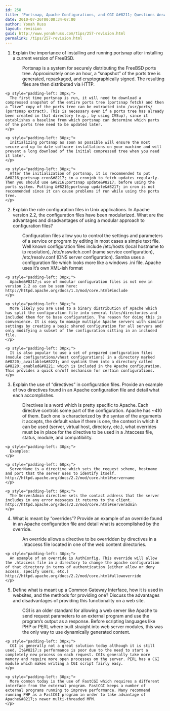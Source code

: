 ```yaml
---
id: 258
title: 'Portsnap, Apache Configurations, and CGI &#8211; Questions Answered'
date: 2010-07-26T00:00:34-07:00
author: Yonah Russ
layout: revision
guid: http://www.yonahruss.com/tips/257-revision.html
permalink: /tips/257-revision.html
---
```

  1. Explain the importance of installing and running portsnap after installing a current version of FreeBSD. <p style="padding-left: 30px;">
      Portsnap is a system for securely distributing the FreeBSD ports tree. Approximately once an hour, a “snapshot” of the ports tree is generated, repackaged, and cryptographically signed. The resulting files are then distributed via HTTP.
    </p>
    
    <p style="padding-left: 30px;">
      The first time portsnap is run, it will need to download a compressed snapshot of the entire ports tree (portsnap fetch) and then a “live” copy of the ports tree can be extracted into /usr/ports/ (portsnap extract). This is necessary even if a ports tree has already been created in that directory (e.g., by using CVSup), since it establishes a baseline from which portsnap can determine which parts of the ports tree need to be updated later.
    </p>
    
    <p style="padding-left: 30px;">
      Initializing portsnap as soon as possible will ensure the most secure and up to date software installations on your machine and will prevent a long download of the initial compressed tree when you need it later.
    </p>
    
    <p style="padding-left: 30px;">
      After the initialization of portsnap, it is recommended to put &#8216;portsnap cron&#8217; in a cronjob to fetch updates regularly. Then you should use &#8216;portsnap update&#8217; before using the ports system. Putting &#8216;portsnap update&#8217; in cron is not recommended since it can cause problems if run while using the ports tree.
    </p>

  2. Explain the role configuration files in Unix applications. In Apache version 2.2, the configuration files have been modularized. What are the advantages and disadvantages of using a modular approach to configuration files? <p style="padding-left: 30px;">
      Configuration files allow you to control the settings and parameters of a service or program by editing in most cases a simple text file. Well known configuration files include /etc/hosts (local hostname to ip resolution), /etc/nsswitch.conf (name service configuration), /etc/resolv.conf (DNS server configuration). Samba uses a configuration file which looks more like a windows .ini file. Apache uses it&#8217;s own XML-ish format
    </p>
    
    <p style="padding-left: 30px;">
      Apache&#8217;s use of modular configuration files is not new in version 2.2 as can be seen here: http://httpd.apache.org/docs/1.3/mod/core.html#include
    </p>
    
    <p style="padding-left: 30px;">
      More likely you are used to a binary distribution of Apache which has split the configuration file into several files/directories and included them for te base configuration. The reason for doing this is convenience. It is easy to manage multiple Apache servers with similar settings by creating a basic shared configuration for all servers and only modifying a subset of the configuration sitting in an included file.
    </p>
    
    <p style="padding-left: 30px;">
      It is also popular to use a set of prepared configuration files (module configurations/vhost configurations) in a directory marked &#8220;_available&#8221; and symlink them into a directory called &#8220;_enabled&#8221; which is included in the Apache configuration. This provides a quick on/off mechanism for certain configurations.
    </p>

  3. Explain the use of “directives” in configuration files. Provide an example of two directives found in an Apache configuration file and detail what each accomplishes. <p style="padding-left: 30px;">
      Directives is a word which is pretty specific to Apache. Each directive controls some part of the configuration. Apache has ~410 of them. Each one is characterized by the syntax of the arguments it accepts, the default value if there is one, the context in which it can be used (server, virtual host, directory, etc.), what overrides must be in place for the directive to be used in a .htaccess file, status, module, and compatibility.
    </p>
    
    <p style="padding-left: 30px;">
      Examples:
    </p>
    
    <p style="padding-left: 60px;">
      ServerName is a directive which sets the request scheme, hostname and port that the server uses to identify itself. http://httpd.apache.org/docs/2.2/mod/core.html#servername
    </p>
    
    <p style="padding-left: 60px;">
      The ServerAdmin directive sets the contact address that the server includes in any error messages it returns to the client. http://httpd.apache.org/docs/2.2/mod/core.html#serveradmin
    </p>

  4. What is meant by “overrides”? Provide an example of an override found in an Apache configuration file and detail what is accomplished by the override. <p style="padding-left: 30px;">
      An override allows a directive to be overridden by directives in a .htaccess file located in one of the web content directories.
    </p>
    
    <p style="padding-left: 30px;">
      An example of an override is AuthConfig. This override will allow the .htaccess file in a directory to change the apache configuration of that directory in terms of authentication (either allow or deny access, specify users, etc.) http://httpd.apache.org/docs/2.2/mod/core.html#allowoverride
    </p>

  5. Define what is meant up a Common Gateway Interface, how it is used in websites, and the methods for providing one? Discuss the advantages and disadvantages of providing this functionality on a web site. <p style="padding-left: 30px;">
      CGI is an older standard for allowing a web server like Apache to send request parameters to an external program and use the program&#8217;s output as a response. Before scripting languages like PHP or PERL where built straight into web server modules, this was the only way to use dynamically generated content.
    </p>
    
    <p style="padding-left: 30px;">
      CGI is generally not a great solution today although it is still used. It&#8217;s performance is poor due to the need to start a completely new process on each request. CGIs generally take more memory and require more open processes on the server. PERL has a CGI module which makes writing a CGI script fairly easy.
    </p>
    
    <p style="padding-left: 30px;">
      More common today is the use of FastCGI which requires a different interface from the external program. FastCGI keeps a number of external programs running to improve performance. Many recommend running PHP as a FastCGI program in order to take advantage of Apache&#8217;s newer multi-threaded MPM.
    </p>
